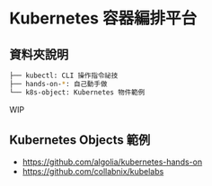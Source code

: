 # Kubernetes 容器編排平台

## 資料夾說明

```bash
├── kubectl: CLI 操作指令祕技
├── hands-on-*: 自己動手做
└── k8s-object: Kubernetes 物件範例
```

WIP

## Kubernetes Objects 範例

* https://github.com/algolia/kubernetes-hands-on
* https://github.com/collabnix/kubelabs

